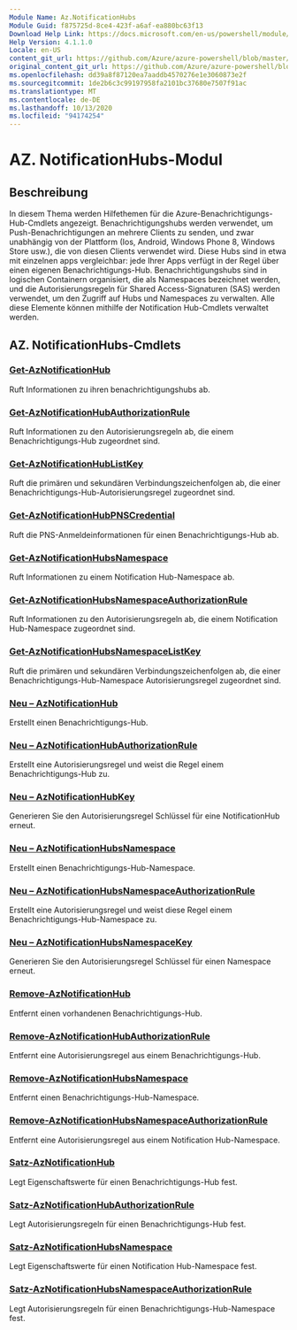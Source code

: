 ```yaml
---
Module Name: Az.NotificationHubs
Module Guid: f875725d-8ce4-423f-a6af-ea880bc63f13
Download Help Link: https://docs.microsoft.com/en-us/powershell/module/az.notificationhubs
Help Version: 4.1.1.0
Locale: en-US
content_git_url: https://github.com/Azure/azure-powershell/blob/master/src/NotificationHubs/NotificationHubs/help/Az.NotificationHubs.md
original_content_git_url: https://github.com/Azure/azure-powershell/blob/master/src/NotificationHubs/NotificationHubs/help/Az.NotificationHubs.md
ms.openlocfilehash: dd39a8f87120ea7aaddb4570276e1e3060873e2f
ms.sourcegitcommit: 1de2b6c3c99197958fa2101bc37680e7507f91ac
ms.translationtype: MT
ms.contentlocale: de-DE
ms.lasthandoff: 10/13/2020
ms.locfileid: "94174254"
---
```

# AZ. NotificationHubs-Modul
## Beschreibung
In diesem Thema werden Hilfethemen für die Azure-Benachrichtigungs-Hub-Cmdlets angezeigt. Benachrichtigungshubs werden verwendet, um Push-Benachrichtigungen an mehrere Clients zu senden, und zwar unabhängig von der Plattform (Ios, Android, Windows Phone 8, Windows Store usw.), die von diesen Clients verwendet wird. Diese Hubs sind in etwa mit einzelnen apps vergleichbar: jede Ihrer Apps verfügt in der Regel über einen eigenen Benachrichtigungs-Hub. Benachrichtigungshubs sind in logischen Containern organisiert, die als Namespaces bezeichnet werden, und die Autorisierungsregeln für Shared Access-Signaturen (SAS) werden verwendet, um den Zugriff auf Hubs und Namespaces zu verwalten. Alle diese Elemente können mithilfe der Notification Hub-Cmdlets verwaltet werden.

## AZ. NotificationHubs-Cmdlets
### [Get-AzNotificationHub](Get-AzNotificationHub.md)
Ruft Informationen zu ihren benachrichtigungshubs ab.

### [Get-AzNotificationHubAuthorizationRule](Get-AzNotificationHubAuthorizationRule.md)
Ruft Informationen zu den Autorisierungsregeln ab, die einem Benachrichtigungs-Hub zugeordnet sind.

### [Get-AzNotificationHubListKey](Get-AzNotificationHubListKey.md)
Ruft die primären und sekundären Verbindungszeichenfolgen ab, die einer Benachrichtigungs-Hub-Autorisierungsregel zugeordnet sind.

### [Get-AzNotificationHubPNSCredential](Get-AzNotificationHubPNSCredential.md)
Ruft die PNS-Anmeldeinformationen für einen Benachrichtigungs-Hub ab.

### [Get-AzNotificationHubsNamespace](Get-AzNotificationHubsNamespace.md)
Ruft Informationen zu einem Notification Hub-Namespace ab.

### [Get-AzNotificationHubsNamespaceAuthorizationRule](Get-AzNotificationHubsNamespaceAuthorizationRule.md)
Ruft Informationen zu den Autorisierungsregeln ab, die einem Notification Hub-Namespace zugeordnet sind.

### [Get-AzNotificationHubsNamespaceListKey](Get-AzNotificationHubsNamespaceListKey.md)
Ruft die primären und sekundären Verbindungszeichenfolgen ab, die einer Benachrichtigungs-Hub-Namespace Autorisierungsregel zugeordnet sind.

### [Neu – AzNotificationHub](New-AzNotificationHub.md)
Erstellt einen Benachrichtigungs-Hub.

### [Neu – AzNotificationHubAuthorizationRule](New-AzNotificationHubAuthorizationRule.md)
Erstellt eine Autorisierungsregel und weist die Regel einem Benachrichtigungs-Hub zu.

### [Neu – AzNotificationHubKey](New-AzNotificationHubKey.md)
Generieren Sie den Autorisierungsregel Schlüssel für eine NotificationHub erneut.

### [Neu – AzNotificationHubsNamespace](New-AzNotificationHubsNamespace.md)
Erstellt einen Benachrichtigungs-Hub-Namespace.

### [Neu – AzNotificationHubsNamespaceAuthorizationRule](New-AzNotificationHubsNamespaceAuthorizationRule.md)
Erstellt eine Autorisierungsregel und weist diese Regel einem Benachrichtigungs-Hub-Namespace zu.

### [Neu – AzNotificationHubsNamespaceKey](New-AzNotificationHubsNamespaceKey.md)
Generieren Sie den Autorisierungsregel Schlüssel für einen Namespace erneut.

### [Remove-AzNotificationHub](Remove-AzNotificationHub.md)
Entfernt einen vorhandenen Benachrichtigungs-Hub.

### [Remove-AzNotificationHubAuthorizationRule](Remove-AzNotificationHubAuthorizationRule.md)
Entfernt eine Autorisierungsregel aus einem Benachrichtigungs-Hub.

### [Remove-AzNotificationHubsNamespace](Remove-AzNotificationHubsNamespace.md)
Entfernt einen Benachrichtigungs-Hub-Namespace.

### [Remove-AzNotificationHubsNamespaceAuthorizationRule](Remove-AzNotificationHubsNamespaceAuthorizationRule.md)
Entfernt eine Autorisierungsregel aus einem Notification Hub-Namespace.

### [Satz-AzNotificationHub](Set-AzNotificationHub.md)
Legt Eigenschaftswerte für einen Benachrichtigungs-Hub fest.

### [Satz-AzNotificationHubAuthorizationRule](Set-AzNotificationHubAuthorizationRule.md)
Legt Autorisierungsregeln für einen Benachrichtigungs-Hub fest.

### [Satz-AzNotificationHubsNamespace](Set-AzNotificationHubsNamespace.md)
Legt Eigenschaftswerte für einen Notification Hub-Namespace fest.

### [Satz-AzNotificationHubsNamespaceAuthorizationRule](Set-AzNotificationHubsNamespaceAuthorizationRule.md)
Legt Autorisierungsregeln für einen Benachrichtigungs-Hub-Namespace fest.

